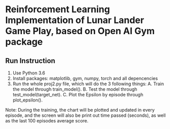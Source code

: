 # Reinforcement Learning Implementation of Lunar Lander Game Play, based on Open AI Gym package

## Run Instruction
1. Use Python 3.6
2. Install packages: matplotlib, gym, numpy, torch and all depencencies
3. Run the whole proj2.py file, which will do the 3 following things:
	A. Train the model through train_model().
	B. Test the model through test_model(target_net).
	C. Plot the Epsilon by episode through plot_epsilon().

Note: During the training, the chart will be plotted and updated in every episode, and the screen will also be print out time passed (seconds), as well as the last 100 episodes average score.
